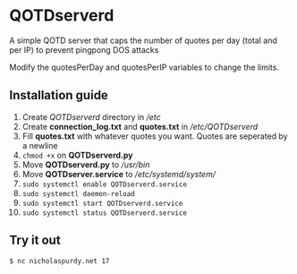 # QOTDserverd
A simple QOTD server that caps the number of quotes per day (total and per IP) to prevent pingpong DOS attacks

Modify the quotesPerDay and quotesPerIP variables to change the limits.

## Installation guide
1. Create *QOTDserverd* directory in */etc*
2. Create **connection_log.txt** and **quotes.txt** in */etc/QOTDserverd*
3. Fill **quotes.txt** with whatever quotes you want. Quotes are seperated by a newline
4. ```chmod +x``` on **QOTDserverd.py**
5. Move **QOTDserverd.py** to */usr/bin*
6. Move **QOTDserver.service** to */etc/systemd/system/*
7. ```sudo systemctl enable QOTDserverd.service```
8. ```sudo systemctl daemon-reload```
9. ```sudo systemctl start QOTDserverd.service```
10. ```sudo systemctl status QOTDserverd.service```

## Try it out
```$ nc nicholaspurdy.net 17```
